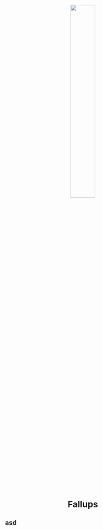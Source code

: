 <p align="center">
	<img src="https://i.ibb.co/ngxGy67/fallups.png" style="width: 40%">
	<br>
	<h1 align="center">Fallups</h1>
</p>

## asd

